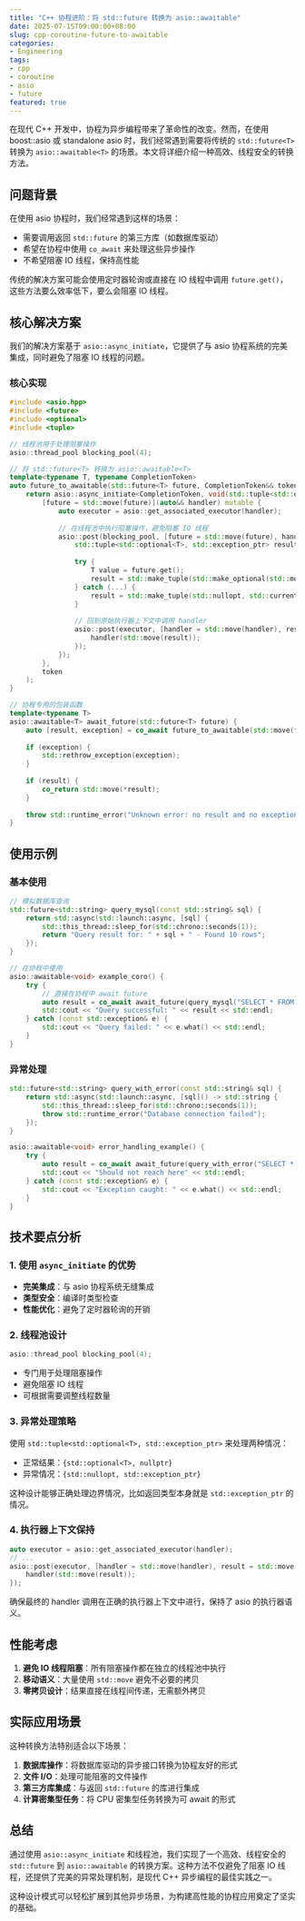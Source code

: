 ```yaml
---
title: "C++ 协程进阶：将 std::future 转换为 asio::awaitable"
date: 2025-07-15T09:00:00+08:00
slug: cpp-coroutine-future-to-awaitable
categories: 
- Engineering
tags:
- cpp
- coroutine
- asio
- future
featured: true
---
```


在现代 C++ 开发中，协程为异步编程带来了革命性的改变。然而，在使用 boost::asio 或 standalone asio 时，我们经常遇到需要将传统的 `std::future<T>` 转换为 `asio::awaitable<T>` 的场景。本文将详细介绍一种高效、线程安全的转换方法。

<!--more-->

## 问题背景

在使用 asio 协程时，我们经常遇到这样的场景：
- 需要调用返回 `std::future` 的第三方库（如数据库驱动）
- 希望在协程中使用 `co_await` 来处理这些异步操作
- 不希望阻塞 IO 线程，保持高性能

传统的解决方案可能会使用定时器轮询或直接在 IO 线程中调用 `future.get()`，这些方法要么效率低下，要么会阻塞 IO 线程。

## 核心解决方案

我们的解决方案基于 `asio::async_initiate`，它提供了与 asio 协程系统的完美集成，同时避免了阻塞 IO 线程的问题。

### 核心实现

```cpp
#include <asio.hpp>
#include <future>
#include <optional>
#include <tuple>

// 线程池用于处理阻塞操作
asio::thread_pool blocking_pool(4);

// 将 std::future<T> 转换为 asio::awaitable<T>
template<typename T, typename CompletionToken>
auto future_to_awaitable(std::future<T> future, CompletionToken&& token) {
    return asio::async_initiate<CompletionToken, void(std::tuple<std::optional<T>, std::exception_ptr>)>(
        [future = std::move(future)](auto&& handler) mutable {
            auto executor = asio::get_associated_executor(handler);
            
            // 在线程池中执行阻塞操作，避免阻塞 IO 线程
            asio::post(blocking_pool, [future = std::move(future), handler = std::move(handler), executor]() mutable {
                std::tuple<std::optional<T>, std::exception_ptr> result;
                
                try {
                    T value = future.get();
                    result = std::make_tuple(std::make_optional(std::move(value)), nullptr);
                } catch (...) {
                    result = std::make_tuple(std::nullopt, std::current_exception());
                }
                
                // 回到原始执行器上下文中调用 handler
                asio::post(executor, [handler = std::move(handler), result = std::move(result)]() mutable {
                    handler(std::move(result));
                });
            });
        },
        token
    );
}

// 协程专用的包装函数
template<typename T>
asio::awaitable<T> await_future(std::future<T> future) {
    auto [result, exception] = co_await future_to_awaitable(std::move(future), asio::use_awaitable);
    
    if (exception) {
        std::rethrow_exception(exception);
    }
    
    if (result) {
        co_return std::move(*result);
    }
    
    throw std::runtime_error("Unknown error: no result and no exception");
}
```

## 使用示例

### 基本使用

```cpp
// 模拟数据库查询
std::future<std::string> query_mysql(const std::string& sql) {
    return std::async(std::launch::async, [sql] {
        std::this_thread::sleep_for(std::chrono::seconds(1));
        return "Query result for: " + sql + " - Found 10 rows";
    });
}

// 在协程中使用
asio::awaitable<void> example_coro() {
    try {
        // 直接在协程中 await future
        auto result = co_await await_future(query_mysql("SELECT * FROM users"));
        std::cout << "Query successful: " << result << std::endl;
    } catch (const std::exception& e) {
        std::cout << "Query failed: " << e.what() << std::endl;
    }
}
```

### 异常处理

```cpp
std::future<std::string> query_with_error(const std::string& sql) {
    return std::async(std::launch::async, [sql]() -> std::string {
        std::this_thread::sleep_for(std::chrono::seconds(1));
        throw std::runtime_error("Database connection failed");
    });
}

asio::awaitable<void> error_handling_example() {
    try {
        auto result = co_await await_future(query_with_error("SELECT * FROM invalid_table"));
        std::cout << "Should not reach here" << std::endl;
    } catch (const std::exception& e) {
        std::cout << "Exception caught: " << e.what() << std::endl;
    }
}
```

## 技术要点分析

### 1. 使用 `async_initiate` 的优势

- **完美集成**：与 asio 协程系统无缝集成
- **类型安全**：编译时类型检查
- **性能优化**：避免了定时器轮询的开销

### 2. 线程池设计

```cpp
asio::thread_pool blocking_pool(4);
```

- 专门用于处理阻塞操作
- 避免阻塞 IO 线程
- 可根据需要调整线程数量

### 3. 异常处理策略

使用 `std::tuple<std::optional<T>, std::exception_ptr>` 来处理两种情况：
- 正常结果：`{std::optional<T>, nullptr}`
- 异常情况：`{std::nullopt, std::exception_ptr}`

这种设计能够正确处理边界情况，比如返回类型本身就是 `std::exception_ptr` 的情况。

### 4. 执行器上下文保持

```cpp
auto executor = asio::get_associated_executor(handler);
// ...
asio::post(executor, [handler = std::move(handler), result = std::move(result)]() mutable {
    handler(std::move(result));
});
```

确保最终的 handler 调用在正确的执行器上下文中进行，保持了 asio 的执行器语义。

## 性能考虑

1. **避免 IO 线程阻塞**：所有阻塞操作都在独立的线程池中执行
2. **移动语义**：大量使用 `std::move` 避免不必要的拷贝
3. **零拷贝设计**：结果直接在线程间传递，无需额外拷贝

## 实际应用场景

这种转换方法特别适合以下场景：

1. **数据库操作**：将数据库驱动的异步接口转换为协程友好的形式
2. **文件 I/O**：处理可能阻塞的文件操作
3. **第三方库集成**：与返回 `std::future` 的库进行集成
4. **计算密集型任务**：将 CPU 密集型任务转换为可 await 的形式

## 总结

通过使用 `asio::async_initiate` 和线程池，我们实现了一个高效、线程安全的 `std::future` 到 `asio::awaitable` 的转换方案。这种方法不仅避免了阻塞 IO 线程，还提供了完美的异常处理机制，是现代 C++ 异步编程的最佳实践之一。

这种设计模式可以轻松扩展到其他异步场景，为构建高性能的协程应用奠定了坚实的基础。 